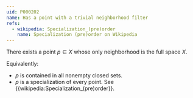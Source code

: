 ```yaml
---
uid: P000202
name: Has a point with a trivial neighborhood filter
refs:
  - wikipedia: Specialization_(pre)order
    name: Specialization (pre)order on Wikipedia
---
```


There exists a point $p\in X$ whose only neighborhood is the full space $X$.

Equivalently:

- $p$ is contained in all nonempty closed sets.
- $p$ is a specialization of every point. See {{wikipedia:Specialization_(pre)order}}.
